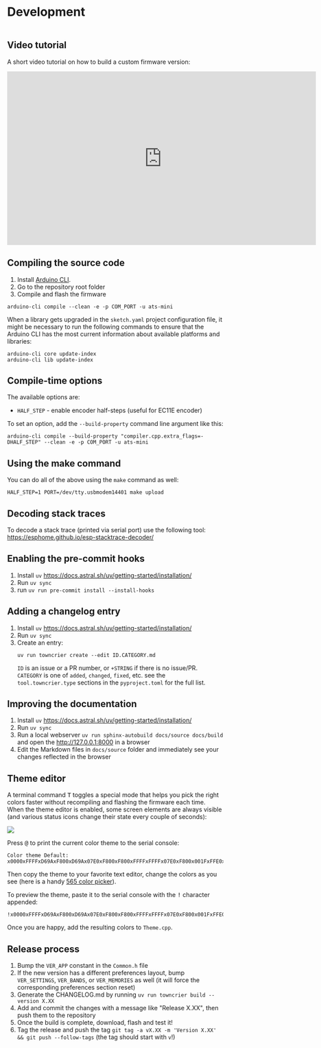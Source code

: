 # Development

```{include} ../../CONTRIBUTING.md
```

## Video tutorial

A short video tutorial on how to build a custom firmware version:

<iframe width="720" height="405" src="https://rutube.ru/play/embed/1ff6fc7246260b3d404acebd0435d785?p=faQjyf7QWhT3bff2GDrReQ" frameBorder="0" allow="clipboard-write; autoplay" webkitAllowFullScreen mozallowfullscreen allowFullScreen></iframe>

## Compiling the source code

1. Install [Arduino CLI](https://arduino.github.io/arduino-cli/1.2/installation/).
2. Go to the repository root folder
3. Compile and flash the firmware

```shell
arduino-cli compile --clean -e -p COM_PORT -u ats-mini
```

When a library gets upgraded in the `sketch.yaml` project configuration file, it might be necessary to run the following commands to ensure that the Arduino CLI has the most current information about available platforms and libraries:

```shell
arduino-cli core update-index
arduino-cli lib update-index
```

## Compile-time options

The available options are:

* `HALF_STEP` - enable encoder half-steps (useful for EC11E encoder)

To set an option, add the `--build-property` command line argument like this:

```shell
arduino-cli compile --build-property "compiler.cpp.extra_flags=-DHALF_STEP" --clean -e -p COM_PORT -u ats-mini
```

## Using the make command

You can do all of the above using the `make` command as well:

```shell
HALF_STEP=1 PORT=/dev/tty.usbmodem14401 make upload
```

## Decoding stack traces

To decode a stack trace (printed via serial port) use the following tool: <https://esphome.github.io/esp-stacktrace-decoder/>

## Enabling the pre-commit hooks

1. Install `uv` <https://docs.astral.sh/uv/getting-started/installation/>
2. Run `uv sync`
3. run `uv run pre-commit install --install-hooks`

## Adding a changelog entry

1. Install `uv` <https://docs.astral.sh/uv/getting-started/installation/>
2. Run `uv sync`
3. Create an entry:
   ```
   uv run towncrier create --edit ID.CATEGORY.md
   ```
   `ID` is an issue or a PR number, or `+STRING` if there is no issue/PR. `CATEGORY` is one of `added`, `changed`, `fixed`, etc. see the `tool.towncrier.type` sections in the `pyproject.toml` for the full list.

## Improving the documentation

1. Install `uv` <https://docs.astral.sh/uv/getting-started/installation/>
2. Run `uv sync`
3. Run a local webserver `uv run sphinx-autobuild docs/source docs/build` and open the http://127.0.0.1:8000 in a browser
4. Edit the Markdown files in `docs/source` folder and immediately see your changes reflected in the browser

## Theme editor

A terminal command <kbd>T</kbd> toggles a special mode that helps you pick the right colors faster without recompiling and flashing the firmware each time. When the theme editor is enabled, some screen elements are always visible (and various status icons change their state every couple of seconds):

![](_static/theme-editor.png)

Press <kbd>@</kbd> to print the current color theme to the serial console:

```shell
Color theme Default: x0000xFFFFxD69AxF800xD69Ax07E0xF800xF800xFFFFxFFFFx07E0xF800x001FxFFE0xD69AxD69AxD69Ax0000xD69AxD69AxF800xBEDFx0000xF800xFFFFxBEDFx105BxBEDFxBEDFxFFFFxD69AxF800xFFE0xD69AxFFFFxF800xC638
```

Then copy the theme to your favorite text editor, change the colors as you see (here is a handy [565 color picker](https://chrishewett.com/blog/true-rgb565-colour-picker/)).

To preview the theme, paste it to the serial console with the <kbd>!</kbd> character appended:

```shell
!x0000xFFFFxD69AxF800xD69Ax07E0xF800xF800xFFFFxFFFFx07E0xF800x001FxFFE0xD69AxD69AxD69Ax0000xD69AxD69AxF800xBEDFx0000xF800xFFFFxBEDFx105BxBEDFxBEDFxFFFFxD69AxF800xFFE0xD69AxFFFFxF800xC638
```

Once you are happy, add the resulting colors to `Theme.cpp`.

## Release process

1. Bump the `VER_APP` constant in the `Common.h` file
2. If the new version has a different preferences layout, bump `VER_SETTINGS`, `VER_BANDS`, or `VER_MEMORIES` as well (it will force the corresponding preferences section reset)
3. Generate the CHANGELOG.md by running `uv run towncrier build --version X.XX`
4. Add and commit the changes with a message like "Release X.XX", then push them to the repository
5. Once the build is complete, download, flash and test it!
6. Tag the release and push the tag `git tag -a vX.XX -m 'Version X.XX' && git push --follow-tags` (the tag should start with `v`!)
